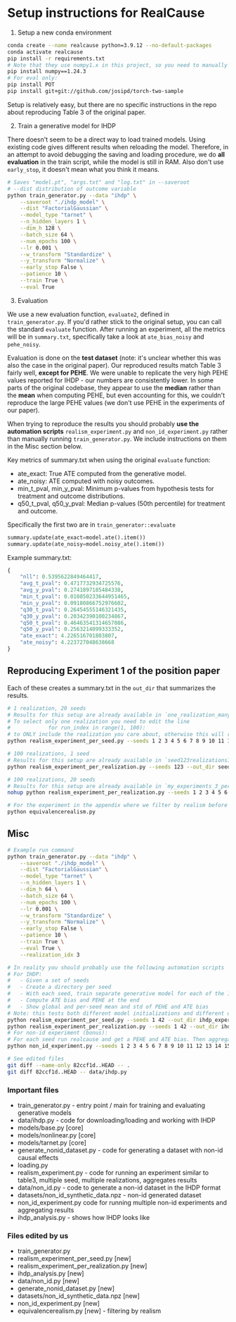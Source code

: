 # Setup instructions for RealCause

1. Setup a new conda environment

```bash
conda create --name realcause python=3.9.12 --no-default-packages
conda activate realcause
pip install -r requirements.txt
# Note that they use numpy1.x in this project, so you need to manually downgrade
pip install numpy==1.24.3
# For eval only:
pip install POT
pip install git+git://github.com/josipd/torch-two-sample
```

Setup is relatively easy, but there are no specific instructions in the repo about reproducing Table 3 of the original paper.

2. Train a generative model for IHDP

There doesn't seem to be a direct way to load trained models. Using existing code gives different results when reloading the model. Therefore, in an attempt to avoid debugging the saving and loading procedure, we do **all evaluation** in the train script, while the model is still in RAM. Also don't use `early_stop`, it doesn't mean what you think it means.

```bash
# Saves "model.pt", "args.txt" and "log.txt" in --saveroot
# --dist distribution of outcome variable
python train_generator.py --data "ihdp" \
    --saveroot "./ihdp_model" \
    --dist "FactorialGaussian" \
    --model_type "tarnet" \
    --n_hidden_layers 1 \
    --dim_h 128 \
    --batch_size 64 \
    --num_epochs 100 \
    --lr 0.001 \
    --w_transform "Standardize" \
    --y_transform "Normalize" \
    --early_stop False \
    --patience 10 \
    --train True \
    --eval True
```

3. Evaluation

We use a new evaluation function, `evaluate2`, defined in `train_generator.py`. If you'd rather stick to the original setup, you can call the standard `evaluate` function. After running an experiment, all the metrics will be in `summary.txt`, specifically take a look at `ate_bias_noisy` and `pehe_noisy`.

Evaluation is done on the **test dataset** (note: it's unclear whether this was also the case in the original paper). Our reproduced results match Table 3 fairly well, **except for PEHE**. We were unable to replicate the very high PEHE values reported for IHDP - our numbers are consistently lower. In some parts of the original codebase, they appear to use the **median** rather than the **mean** when computing PEHE, but even accounting for this, we couldn't reproduce the large PEHE values (we don't use PEHE in the experiments of our paper).

When trying to reproduce the results you should probably **use the automation scripts** `realism_experiment.py` and `non_id_experiment.py` rather than manually running `train_generator.py`. We include instructions on them in the Misc section below.

Key metrics of summary.txt when using the original `evaluate` function:

- ate_exact: True ATE computed from the generative model.
- ate_noisy: ATE computed with noisy outcomes.
- min_t_pval, min_y_pval: Minimum p-values from hypothesis tests for treatment and outcome distributions.
- q50_t_pval, q50_y_pval: Median p-values (50th percentile) for treatment and outcome.

Specifically the first two are in `train_generator::evaluate`

```python
summary.update(ate_exact=model.ate().item())
summary.update(ate_noisy=model.noisy_ate().item())
```

Example summary.txt:

```python
{
    "nll": 0.5395622849464417,
    "avg_t_pval": 0.4717732934725576,
    "avg_y_pval": 0.2741897185484338,
    "min_t_pval": 0.010850233644951465,
    "min_y_pval": 0.09180866752976602,
    "q30_t_pval": 0.26454555146321435,
    "q30_y_pval": 0.20342390100234867,
    "q50_t_pval": 0.46463541314657086,
    "q50_y_pval": 0.2563214099333352,
    "ate_exact": 4.226516701803807,
    "ate_noisy": 4.223727048638668
}
```

## Reproducing Experiment 1 of the position paper

Each of these creates a summary.txt in the `out_dir` that summarizes the results.

```bash
# 1 realization, 20 seeds
# Results for this setup are already available in `one_realization_many_seeds` for 20 seeds (realization 0 used in the original experiments of realcause) and `beston84` for 20 seeds (realization 84)
# To select only one realization you need to edit the line
#            for run_index in range(1, 100):
# to ONLY include the realization you care about, otherwise this will run over all realizations too
python realism_experiment_per_seed.py --seeds 1 2 3 4 5 6 7 8 9 10 11 12 13 14 15 16 17 18 19 20 --out_dir one_realization_many_seeds

# 100 realizations, 1 seed
# Results for this setup are already available in `seed123realizations100`
python realism_experiment_per_realization.py --seeds 123 --out_dir seed123realizations100

# 100 realizations, 20 seeds
# Results for this setup are already available in `my_experiments_3_per_realization`
nohup python realism_experiment_per_realization.py --seeds 1 2 3 4 5 6 7 8 9 10 11 12 13 14 15 16 17 18 19 20 --out_dir 100_realizations_20_seeds > output_100_realizations_20_seeds.log 2>&1 &\

# For the experiment in the appendix where we filter by realism before evaluation (you need to run `100 realizations, 20 seeds` first, however you can just run it because we include the results of that in the repo)
python equivalencerealism.py
```

## Misc

```bash
# Example run command
python train_generator.py --data "ihdp" \
    --saveroot "./ihdp_model" \
    --dist "FactorialGaussian" \
    --model_type "tarnet" \
    --n_hidden_layers 1 \
    --dim_h 64 \
    --batch_size 64 \
    --num_epochs 100 \
    --lr 0.001 \
    --w_transform "Standardize" \
    --y_transform "Normalize" \
    --early_stop False \
    --patience 10 \
    --train True \
    --eval True \
    --realization_idx 3

# In reality you should probably use the following automation scripts
# For IHDP:
#   - Given a set of seeds
#   - Create a directory per seed
#   - With each seed, train separate generative model for each of the 100 realizations of IHDP
#   - Compute ATE bias and PEHE at the end
#   - Show global and per-seed mean and std of PEHE and ATE bias
# Note: this tests both different model initializations and different data: Within the same seed you have different data but the same model initialization. Across seeds you can have the same data but different model initializations but also different data and different model initializations. This is why it's valuable to both use different realizations and different seeds.
python realism_experiment_per_seed.py --seeds 1 42 --out_dir ihdp_experiments
python realism_experiment_per_realization.py --seeds 1 42 --out_dir ihdp_experiments
# For non-id experiment (bonus):
# For each seed run realcause and get a PEHE and ATE bias. Then aggregate over all seeds into a mean and std. Save all results and models in the --out_dir
python non_id_experiment.py --seeds 1 2 3 4 5 6 7 8 9 10 11 12 13 14 15 16 17 18 19 20 21 22 23 24 25 --out_dir non_id_experiments_3

# See edited files
git diff --name-only 82ccf1d..HEAD -- .
git diff 82ccf1d..HEAD -- data/ihdp.py
```

### Important files

- train_generator.py - entry point / main for training and evaluating generative models
- data/ihdp.py - code for downloading/loading and working with IHDP
- models/base.py [core]
- models/nonlinear.py [core]
- models/tarnet.py [core]
- generate_nonid_dataset.py - code for generating a dataset with non-id causal effects
- loading.py
- realism_experiment.py - code for running an experiment similar to table3, multiple seed, multiple realizations, aggregates results
- data/non_id.py - code to generate a non-id dataset in the IHDP format
- datasets/non_id_synthetic_data.npz - non-id generated dataset
- non_id_experiment.py code for running multiple non-id experiments and aggregating results
- ihdp_analysis.py - shows how IHDP looks like

### Files edited by us

- train_generator.py
- realism_experiment_per_seed.py [new]
- realism_experiment_per_realization.py [new]
- ihdp_analysis.py [new]
- data/non_id.py [new]
- generate_nonid_dataset.py [new]
- datasets/non_id_synthetic_data.npz [new]
- non_id_experiment.py [new]
- equivalencerealism.py [new] - filtering by realism
